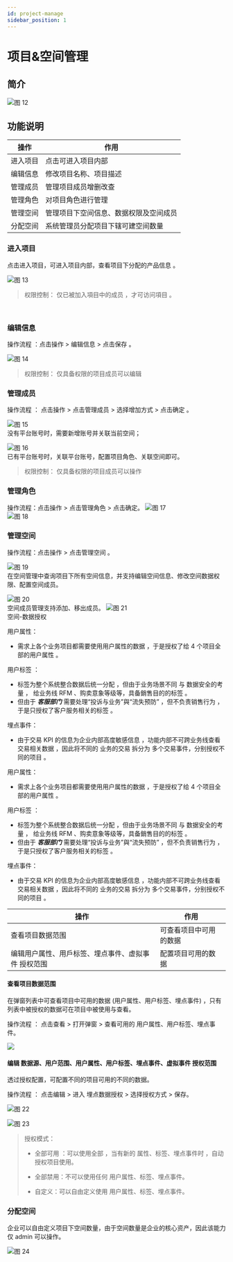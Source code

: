 ```yaml
---
id: project-manage
sidebar_position: 1
---
```


# 项目&空间管理

## 简介[](#jian-jie)

![图 12](/img/7e7fcb157933d45d111869e905d1c6c9e04e86ff5ced3d7313043d4449550a62.png)

## 功能说明[](#gong-neng-shuo-ming)

| 操作     | 作用                                   |
| -------- | -------------------------------------- |
| 进入项目 | 点击可进入项目内部                     |
| 编辑信息 | 修改项目名称、项目描述                 |
| 管理成员 | 管理项目成员增删改查                   |
| 管理角色 | 对项目角色进行管理                     |
| 管理空间 | 管理项目下空间信息、数据权限及空间成员 |
| 分配空间 | 系统管理员分配项目下辖可建空间数量     |

### 进入项目[](#qian-wang-xiang-mu)

点击进入项目，可进入项目内部，查看项目下分配的产品信息 。

![图 13](/img/b4bc64d2b0a2a0aba25eb7b2112d2843bab03e79386a09a7612de8d245b79cd5.png)

> 权限控制： 仅已被加入項目中的成员 ，才可访问項目 。

​

### 编辑信息[](#bian-ji-xiang-mu-xin-xi)

操作流程 ：点击操作 > 编辑信息 > 点击保存 。

![图 14](/img/50df34de75f3b5f47b1964c72d10cc1e4a24a134ab13314c9f44aaf3949fa741.png)

> 权限控制： 仅具备权限的项目成员可以编辑

### 管理成员[](#geng-huan-fu-ze-ren)

操作流程 ： 点击操作 > 点击管理成员 > 选择增加方式 > 点击确定 。

![图 15](/img/fe03da044c9f93ab6316e548097c1c8c1f53c6e1ba87644ac12577c0bacb5352.png)  
没有平台账号时，需要新增账号并关联当前空间；

![图 16](/img/34a8dd945f1452ebdf4b8858e31a9a2194f95cdb8adb681130465d0649366192.png)  
已有平台账号时，关联平台账号，配置项目角色、关联空间即可。

> 权限控制： 仅具备权限的项目成员可以操作

### 管理角色

操作流程：点击操作 > 点击管理角色 > 点击确定。
![图 17](/img/a1a3f6e89e235e3cfbccbf52f986d414a97820dfdd742848a26eef71b9c4398b.png)  
![图 18](/img/a3b497ce4f06f90d3f5b675be145c04e606ee81676837abbb7e862af4ae63e9e.png)

### 管理空间

操作流程：点击操作 > 点击管理空间 。

![图 19](/img/10bf13767704801c2ad270bcc84457338f8ef2f0f1881963898d68da3a17c1c4.png)  
在空间管理中查询项目下所有空间信息，并支持编辑空间信息、修改空间数据权限、配置空间成员。

![图 20](/img/70ea7c95bfe6e8a34b3ff7cebbfb593bae00b20e5fb75f5edb436d9f7808c739.png)  
空间成员管理支持添加、移出成员。
![图 21](/img/037dde5fc992ad24aaa95f093db2c485bd61140a4bcda588bb61b132874f4384.png)  
空间-数据授权

用户属性：

- 需求上各个业务项目都需要使用用户属性的数据 ，于是授权了给 4 个项目全部的用户属性 。

用户标签 ：

- 标签为整个系统整合数据后统一分配 ，但由于业务场景不同 与 数据安全的考量 ， 给业务线 RFM 、购卖意象等级等，具备銷售目的的标签 。
- 但由于 _**客服部门**_ 需要处理“投诉与业务”與“流失预防” ，但不负责销售行为 ，于是只授权了客户服务相关的标签 。

埋点事件：

- 由于交易 KPI 的信息为企业内部高度敏感信息 ，功能内部不可跨业务线查看 交易相关数据 ，因此将不同的 业务的交易 拆分为 多个交易事件，分别授权不同的项目 。

用户属性：

- 需求上各个业务项目都需要使用用户属性的数据 ，于是授权了给 4 个项目全部的用户属性 。

用户标签 ：

- 标签为整个系统整合数据后统一分配 ，但由于业务场景不同 与 数据安全的考量 ， 给业务线 RFM 、购卖意象等级等，具备銷售目的的标签 。
- 但由于 _**客服部门**_ 需要处理“投诉与业务”與“流失预防” ，但不负责销售行为 ，于是只授权了客户服务相关的标签 。

埋点事件：

- 由于交易 KPI 的信息为企业内部高度敏感信息 ，功能内部不可跨业务线查看 交易相关数据 ，因此将不同的 业务的交易 拆分为 多个交易事件，分别授权不同的项目 。

| 操作                                                | 作用                   |
| --------------------------------------------------- | ---------------------- |
| 查看项目数据范围                                    | 可查看项目中可用的数据 |
| 编辑用户属性、用戶标签、埋点事件、虚拟事件 授权范围 | 配置项目可用的数据     |

#### 查看项目数据范围[](#cha-kan-xiang-mu-shu-ju-fan-wei)

在弹窗列表中可查看项目中可用的数据 (用户属性、用户标签、埋点事件) ，只有列表中被授权的数据可在项目中被使用与查看。

操作流程 ： 点击查看 > 打开弹窗 > 查看可用的 用户属性、用户标签、埋点事件。

![](/img/assets-M2qbZInaXgdm8kkNosp-MkHBnQw9E0sdmYDJiDL-MkHBtAiMI7dZ8YT-CMnimage.png)

#### 编辑 数据源、用户范围、用户属性、用户标签、埋点事件、虚拟事件 授权范围[](#bian-ji-shu-ju-yuan-yong-hu-fan-wei-yong-hu-shu-xing-yong-hu-biao-qian-mai-dian-shi-jian-xu-ni-shi-jian-shou-quan-fan-wei)

透过授权配置，可配置不同的项目可用的不同的数据。

操作流程 ： 点击编辑 > 进入 埋点数据授权 > 选择授权方式 > 保存。

![图 22](/img/1a6762b3434027e6663b18944f7886f0c2a1ced6af649bf1dba71e20e0038e26.png)

![图 23](/img/3821cfd1995c2ead9dbacd03973a4736a32ed4de544e9cbd1d08255b7604cf8d.png)

> 授权模式：
>
> - 全部可用 ：可以使用全部 ，当有新的 属性、标签、埋点事件时 ，自动授权项目使用。
>
> - 全部禁用：不可以使用任何 用户属性、标签、埋点事件。
>
> - 自定义：可以自由定义使用 用户属性、标签、埋点事件。

### 分配空间[](#shan-chu-xiang-mu)

企业可以自由定义项目下空间数量，由于空间数量是企业的核心资产，因此该能力仅 admin 可以操作。

![图 24](/img/e634e4e1efc3d228746334f10bf8da05ac14d21105b48fe09b4ad2ff33fbb5e0.png)
